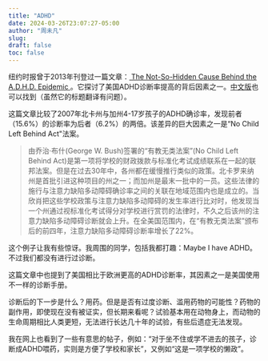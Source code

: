 ```yaml
---
title: "ADHD"
date: 2024-03-26T23:07:27-05:00
author: "周未凡"
slug:
draft: false
toc: false
---
```

<p>纽约时报曾于2013年刊登过一篇文章：<a href = "https://www.nytimes.com/2013/10/20/magazine/the-not-so-hidden-cause-behind-the-adhd-epidemic.html"> The Not-So-Hidden Cause Behind the A.D.H.D. Epidemic </a> 。它探讨了美国ADHD诊断率提高的背后因素之一。<a href = "https://cn.nytimes.com/education/20131105/t05adhd/">中文版</a>也可以找到（虽然它的标题翻译有问题）。</p>

<p>这篇文章比较了2007年北卡州与加州4-17岁孩子的ADHD确诊率，发现前者（15.6%）的诊断率为后者（6.2%）的两倍。该差异的巨大因素之一是“No Child Left Behind Act"法案。</p>

<blockquote>由乔治·布什(George W. Bush)签署的“有教无类法案”(No Child Left Behind Act)是第一项将学校的财政拨款与标准化考试成绩联系在一起的联邦法案。但是在过去30年中，各州都在缓慢推行类似的政策。北卡罗来纳州是首批引进这种项目的州之一；而加州是最末一批中的一员。这些法律的施行与注意力缺陷多动障碍确诊率之间的关联在地域范围内也是成立的。当欣肖把这些学校政策与注意力缺陷多动障碍的发生率进行比对时，他发现当一个州通过视标准化考试得分对学校进行赏罚的法律时，不久之后该州的注意力缺陷多动障碍诊断就会上升。在全美国范围内，在“有教无类法案”颁布后的前四年，注意力缺陷多动障碍诊断率增长了22%。</blockquote>

<p>这个例子让我有些惊讶。我周围的同学，包括我都打趣：Maybe I have ADHD。不过我们都没有进行过诊断。</p>

<p>这篇文章中也提到了美国相比于欧洲更高的ADHD诊断率，其因素之一是美国使用不一样的诊断手册。</p>

<p>诊断后的下一步是什么？用药。但是是否有过度诊断、滥用药物的可能性？药物的副作用，即使现在没有被证实，但长期来看呢？试验基本用在动物身上，而动物的生命周期相比人类更短，无法进行长达几十年的试验，有些后遗症无法发现。</p>

<p>我在网上也看到了一些有意思的帖子，例如：“对于坐不住或学不进去的孩子，诊断成ADHD喂药，实则是方便了学校和家长”，又例如“这是一项学校的懒政”。</p>